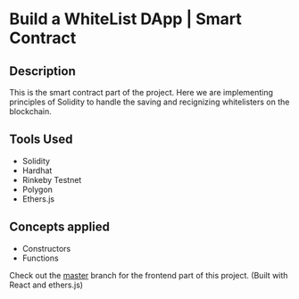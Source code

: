 # Build a WhiteList DApp | Smart Contract

## Description

This is the smart contract part of the project. Here we are implementing principles of Solidity to handle the saving and recignizing whitelisters on the blockchain.

## Tools Used

- Solidity
- Hardhat
- Rinkeby Testnet
- Polygon
- Ethers.js

## Concepts applied

- Constructors
- Functions

Check out the [master](https://github.com/masiedu4/whitelist-smart-contract-solidity-/tree/master) branch for the frontend part of this project. (Built with React and ethers.js)
